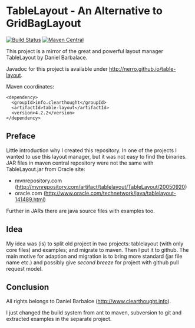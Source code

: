 TableLayout - An Alternative to GridBagLayout
=============================================

[![Build Status](https://travis-ci.org/nerro/table-layout.svg?branch=master)](https://travis-ci.org/nerro/table-layout)  [![Maven Central](https://maven-badges.herokuapp.com/maven-central/info.clearthought/table-layout/badge.svg?style=flat)](https://maven-badges.herokuapp.com/maven-central/info.clearthought/table-layout)

This project is a mirror of the great and powerful layout manager TableLayout by Daniel Barbalace.

Javadoc for this project is available under http://nerro.github.io/table-layout.

Maven coordinates:

    <dependency>
      <groupId>info.clearthought</groupId>
      <artifactId>table-layout</artifactId>
      <version>4.2.2</version>
    </dependency>


Preface
-------

Little introduction why I created this repository. In one of the projects I wanted to use this layout manager, but it was not easy to find the binaries. JAR files in maven central repository were not the same with TableLayout.jar from Oracle site:

* mvnrepository.com (http://mvnrepository.com/artifact/tablelayout/TableLayout/20050920)
* oracle.com (http://www.oracle.com/technetwork/java/tablelayout-141489.html)

Further in JARs there are java source files with examples too.


Idea
----

My idea was (is) to split old project in two projects: tablelayout (with only core files) and examples; and migrate to maven. Then I put it to github. The main motive for adaption and migration is to bring more standard (jar file name etc.) and possibly give *second breeze* for project with github pull request model.


Conclusion
----------

All rights belongs to Daniel Barbalce (http://www.clearthought.info).

I just changed the build system from ant to maven, subversion to git and extracted examples in the separate project.
